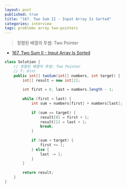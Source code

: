 ```yaml
---
layout: post
published: true
title: "167. Two Sum II - Input Array Is Sorted"
categories: interview
tags: problems array two-pointers
---
```


> 정렬된 배열의 투썸: Two Pointer

- [167. Two Sum II - Input Array Is Sorted](https://leetcode.com/problems/two-sum-ii-input-array-is-sorted/)

```java
class Solution {
    // 정렬된 배열의 투썸: Two Pointer
    // T: O(n)
    public int[] twoSum(int[] numbers, int target) {
        int[] result = new int[2];
        
        int first = 0, last = numbers.length - 1;
        
        while (first < last) {
            int sum = numbers[first] + numbers[last];
            
            if (sum == target) {
                result[0] = first + 1;
                result[1] = last + 1;
                break;
            }
            
            if (sum < target) {
                first += 1;
            } else {
                last -= 1;
            }
        }
        
        return result;
    }
}
```